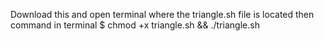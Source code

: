 Download this and open terminal where the triangle.sh file is located then command in terminal
$ chmod +x triangle.sh && ./triangle.sh
